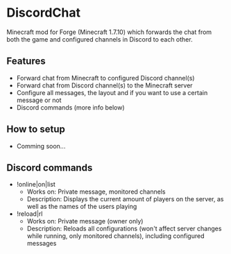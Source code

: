 # DiscordChat
Minecraft mod for Forge (Minecraft 1.7.10) which forwards the chat from both the game and configured channels in Discord to each other.

## Features
* Forward chat from Minecraft to configured Discord channel(s)
* Forward chat from Discord channel(s) to the Minecraft server
* Configure all messages, the layout and if you want to use a certain message or not
* Discord commands (more info below)

## How to setup
* Comming soon...

## Discord commands
* !online|on|list
  * Works on: Private message, monitored channels
  * Description: Displays the current amount of players on the server, as well as the names of the users playing
* !reload|rl
  * Works on: Private message (owner only)
  * Description: Reloads all configurations (won't affect server changes while running, only monitored channels), including configured messages
